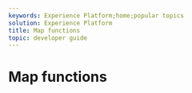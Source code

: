 ```yaml
---
keywords: Experience Platform;home;popular topics
solution: Experience Platform
title: Map functions
topic: developer guide
---
```


# Map functions